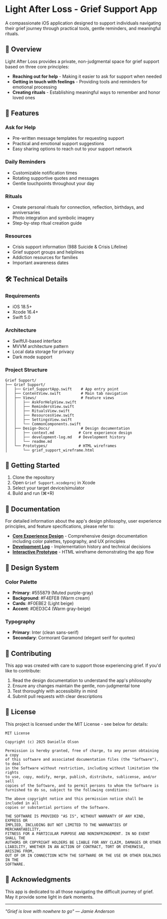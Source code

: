 # Light After Loss - Grief Support App

A compassionate iOS application designed to support individuals navigating their grief journey through practical tools, gentle reminders, and meaningful rituals.

## 🌟 Overview

Light After Loss provides a private, non-judgmental space for grief support based on three core principles:
- **Reaching out for help** - Making it easier to ask for support when needed
- **Getting in touch with feelings** - Providing tools and reminders for emotional processing  
- **Creating rituals** - Establishing meaningful ways to remember and honor loved ones

## 📱 Features

### Ask for Help
- Pre-written message templates for requesting support
- Practical and emotional support suggestions
- Easy sharing options to reach out to your support network

### Daily Reminders
- Customizable notification times
- Rotating supportive quotes and messages
- Gentle touchpoints throughout your day

### Rituals
- Create personal rituals for connection, reflection, birthdays, and anniversaries
- Photo integration and symbolic imagery
- Step-by-step ritual creation guide

### Resources
- Crisis support information (988 Suicide & Crisis Lifeline)
- Grief support groups and helplines
- Addiction resources for families
- Important awareness dates

## 🛠 Technical Details

### Requirements
- iOS 18.5+
- Xcode 16.4+
- Swift 5.0

### Architecture
- SwiftUI-based interface
- MVVM architecture pattern
- Local data storage for privacy
- Dark mode support

### Project Structure
```
Grief Support/
├── Grief Support/
│   ├── Grief_SupportApp.swift    # App entry point
│   ├── ContentView.swift         # Main tab navigation
│   ├── Views/                    # Feature views
│   │   ├── AskForHelpView.swift
│   │   ├── RemindersView.swift
│   │   ├── RitualsView.swift
│   │   ├── ResourcesView.swift
│   │   ├── SettingsView.swift
│   │   └── CommonComponents.swift
│   ├── Design-Docs/              # Design documentation
│   │   ├── context.md           # Core experience design
│   │   ├── development-log.md   # Development history
│   │   └── readme.md
│   └── Prototypes/              # HTML wireframes
│       └── grief_support_wireframe.html
```

## 🚀 Getting Started

1. Clone the repository
2. Open `Grief Support.xcodeproj` in Xcode
3. Select your target device/simulator
4. Build and run (⌘+R)

## 📖 Documentation

For detailed information about the app's design philosophy, user experience principles, and feature specifications, please refer to:

- **[Core Experience Design](Grief%20Support/Design-Docs/context.md)** - Comprehensive design documentation including color palettes, typography, and UX principles
- **[Development Log](Grief%20Support/Design-Docs/development-log.md)** - Implementation history and technical decisions
- **[Interactive Prototype](Grief%20Support/Prototypes/grief_support_wireframe.html)** - HTML wireframe demonstrating the app flow

## 🎨 Design System

### Color Palette
- **Primary**: #555879 (Muted purple-gray)
- **Background**: #F4EFE8 (Warm cream)
- **Cards**: #F0EBE2 (Light beige)
- **Accent**: #DED3C4 (Warm gray-beige)

### Typography
- **Primary**: Inter (clean sans-serif)
- **Secondary**: Cormorant Garamond (elegant serif for quotes)

## 🤝 Contributing

This app was created with care to support those experiencing grief. If you'd like to contribute:

1. Read the design documentation to understand the app's philosophy
2. Ensure any changes maintain the gentle, non-judgmental tone
3. Test thoroughly with accessibility in mind
4. Submit pull requests with clear descriptions

## 📄 License

This project is licensed under the MIT License - see below for details:

```
MIT License

Copyright (c) 2025 Danielle Olson

Permission is hereby granted, free of charge, to any person obtaining a copy
of this software and associated documentation files (the "Software"), to deal
in the Software without restriction, including without limitation the rights
to use, copy, modify, merge, publish, distribute, sublicense, and/or sell
copies of the Software, and to permit persons to whom the Software is
furnished to do so, subject to the following conditions:

The above copyright notice and this permission notice shall be included in all
copies or substantial portions of the Software.

THE SOFTWARE IS PROVIDED "AS IS", WITHOUT WARRANTY OF ANY KIND, EXPRESS OR
IMPLIED, INCLUDING BUT NOT LIMITED TO THE WARRANTIES OF MERCHANTABILITY,
FITNESS FOR A PARTICULAR PURPOSE AND NONINFRINGEMENT. IN NO EVENT SHALL THE
AUTHORS OR COPYRIGHT HOLDERS BE LIABLE FOR ANY CLAIM, DAMAGES OR OTHER
LIABILITY, WHETHER IN AN ACTION OF CONTRACT, TORT OR OTHERWISE, ARISING FROM,
OUT OF OR IN CONNECTION WITH THE SOFTWARE OR THE USE OR OTHER DEALINGS IN THE
SOFTWARE.
```

## 💙 Acknowledgments

This app is dedicated to all those navigating the difficult journey of grief. May it provide some light in dark moments.

---

*"Grief is love with nowhere to go" — Jamie Anderson*